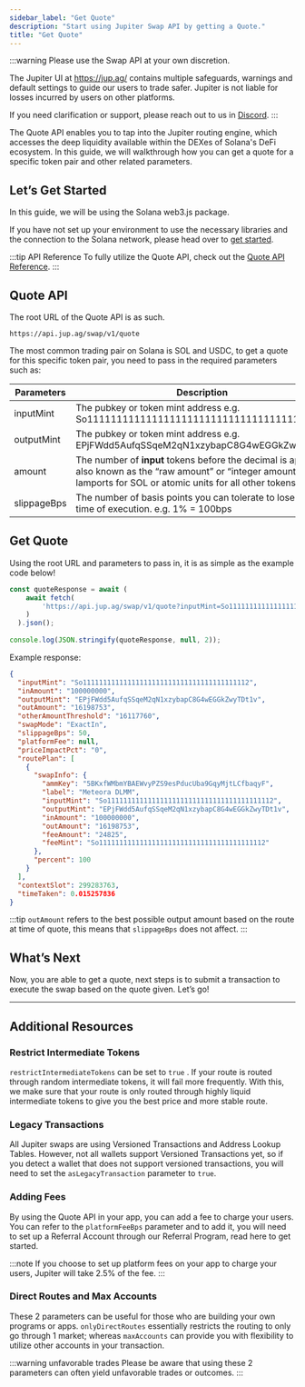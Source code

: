 ```yaml
---
sidebar_label: "Get Quote"
description: "Start using Jupiter Swap API by getting a Quote."
title: "Get Quote"
---
```


<head>
    <title>Get Quote</title>
    <meta name="twitter:card" content="summary" />
</head>

:::warning Please use the Swap API at your own discretion.

The Jupiter UI at https://jup.ag/ contains multiple safeguards, warnings and default settings to guide our users to trade safer. Jupiter is not liable for losses incurred by users on other platforms.

If you need clarification or support, please reach out to us in [Discord](https://discord.gg/jup).
:::

The Quote API enables you to tap into the Jupiter routing engine, which accesses the deep liquidity available within the DEXes of Solana's DeFi ecosystem. In this guide, we will walkthrough how you can get a quote for a specific token pair and other related parameters.

## Let’s Get Started

In this guide, we will be using the Solana web3.js package.

If you have not set up your environment to use the necessary libraries and the connection to the Solana network, please head over to [get started](../1-get-started.md).

:::tip API Reference
To fully utilize the Quote API, check out the [Quote API Reference](/docs/api/quote).
:::

## Quote API

The root URL of the Quote API is as such.

```
https://api.jup.ag/swap/v1/quote
```

The most common trading pair on Solana is SOL and USDC, to get a quote for this specific token pair, you need to pass in the required parameters such as:

| Parameters | Description |
| --- | --- |
| inputMint | The pubkey or token mint address e.g. So11111111111111111111111111111111111111112 |
| outputMint | The pubkey or token mint address e.g. EPjFWdd5AufqSSqeM2qN1xzybapC8G4wEGGkZwyTDt1v |
| amount | The number of **input** tokens before the decimal is applied, also known as the “raw amount” or “integer amount” in lamports for SOL or atomic units for all other tokens. |
| slippageBps | The number of basis points you can tolerate to lose during time of execution. e.g. 1% = 100bps |

## Get Quote

Using the root URL and parameters to pass in, it is as simple as the example code below!

```jsx
const quoteResponse = await (
    await fetch(
        'https://api.jup.ag/swap/v1/quote?inputMint=So11111111111111111111111111111111111111112&outputMint=EPjFWdd5AufqSSqeM2qN1xzybapC8G4wEGGkZwyTDt1v&amount=100000000&slippageBps=50&restrictIntermediateTokens=true'
    )
  ).json();
  
console.log(JSON.stringify(quoteResponse, null, 2));
```

Example response:

```json
{
  "inputMint": "So11111111111111111111111111111111111111112",
  "inAmount": "100000000",
  "outputMint": "EPjFWdd5AufqSSqeM2qN1xzybapC8G4wEGGkZwyTDt1v",
  "outAmount": "16198753",
  "otherAmountThreshold": "16117760",
  "swapMode": "ExactIn",
  "slippageBps": 50,
  "platformFee": null,
  "priceImpactPct": "0",
  "routePlan": [
    {
      "swapInfo": {
        "ammKey": "5BKxfWMbmYBAEWvyPZS9esPducUba9GqyMjtLCfbaqyF",
        "label": "Meteora DLMM",
        "inputMint": "So11111111111111111111111111111111111111112",
        "outputMint": "EPjFWdd5AufqSSqeM2qN1xzybapC8G4wEGGkZwyTDt1v",
        "inAmount": "100000000",
        "outAmount": "16198753",
        "feeAmount": "24825",
        "feeMint": "So11111111111111111111111111111111111111112"
      },
      "percent": 100
    }
  ],
  "contextSlot": 299283763,
  "timeTaken": 0.015257836
}
```

:::tip
`outAmount` refers to the best possible output amount based on the route at time of quote, this means that `slippageBps` does not affect.
:::

## What’s Next

Now, you are able to get a quote, next steps is to submit a transaction to execute the swap based on the quote given. Let’s go!

---

## Additional Resources

### Restrict Intermediate Tokens

`restrictIntermediateTokens` can be set to `true` . If your route is routed through random intermediate tokens, it will fail more frequently. With this, we make sure that your route is only routed through highly liquid intermediate tokens to give you the best price and more stable route.

### Legacy Transactions

All Jupiter swaps are using Versioned Transactions and Address Lookup Tables. However, not all wallets support Versioned Transactions yet, so if you detect a wallet that does not support versioned transactions, you will need to set the `asLegacyTransaction` parameter to `true`.

### Adding Fees

By using the Quote API in your app, you can add a fee to charge your users. You can refer to the `platformFeeBps` parameter and to add it, you will need to set up a Referral Account through our Referral Program, read here to get started.

:::note
If you choose to set up platform fees on your app to charge your users, Jupiter will take 2.5% of the fee.
:::

### Direct Routes and Max Accounts

These 2 parameters can be useful for those who are building your own programs or apps. `onlyDirectRoutes` essentially restricts the routing to only go through 1 market; whereas `maxAccounts` can provide you with flexibility to utilize other accounts in your transaction.

:::warning unfavorable trades
Please be aware that using these 2 parameters can often yield unfavorable trades or outcomes.
:::
